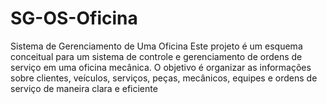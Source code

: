 # SG-OS-Oficina
Sistema de Gerenciamento de Uma Oficina
Este projeto é um esquema conceitual para um sistema de controle e gerenciamento de ordens de serviço em uma oficina mecânica. O objetivo é organizar as informações sobre clientes, veículos, serviços, peças, mecânicos, equipes e ordens de serviço de maneira clara e eficiente
